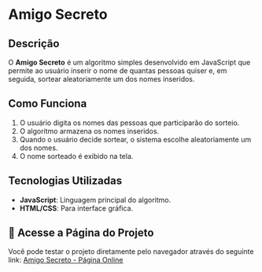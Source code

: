 # Amigo Secreto

## Descrição
O **Amigo Secreto** é um algoritmo simples desenvolvido em JavaScript que permite ao usuário inserir o nome de quantas pessoas quiser e, em seguida, sortear aleatoriamente um dos nomes inseridos.

## Como Funciona
1. O usuário digita os nomes das pessoas que participarão do sorteio.
2. O algoritmo armazena os nomes inseridos.
3. Quando o usuário decide sortear, o sistema escolhe aleatoriamente um dos nomes.
4. O nome sorteado é exibido na tela.

## Tecnologias Utilizadas
- **JavaScript**: Linguagem principal do algoritmo.
- **HTML/CSS**: Para interface gráfica.

## 📌 Acesse a Página do Projeto

Você pode testar o projeto diretamente pelo navegador através do seguinte link:
[Amigo Secreto - Página Online](https://renzo-023.github.io/amigo-secreto/)
